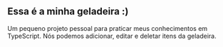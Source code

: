 ## Essa é a minha geladeira :) 

Um pequeno projeto pessoal para praticar meus conhecimentos em TypeScript. Nós podemos adicionar, editar e deletar itens da geladeira. 
